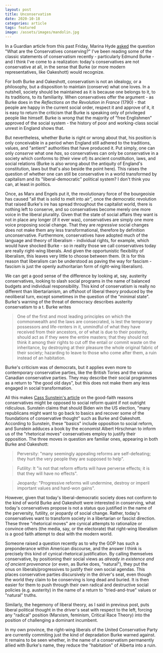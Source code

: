 ```yaml
---
layout: post
title: Unconservatism
date: 2020-10-18
categories: article
tags: featured
image: /assets/images/mandolin.jpg
---
```


In a Guardian article from this past Friday, Marina Hyde
[asked](https://www.theguardian.com/commentisfree/2020/oct/16/conservatives-party-boris-johnson)
the question "What are the Conservatives conserving?" I've been reading
some of the classic statements of conservatism recently - particularly
Edmund Burke - and I think I've come to a realization: today's
conservatives are not conservative at all, in the sense that Burke (or
more modern representatives, like Oakeshott) would recognize.

For both Burke and Oakeshott, conservatism is not an idealogy, or a
philosophy, but a disposition to maintain (conserve) what one loves. In
a nutshell, society should be maintained as it is because one belongs to
it, to its traditions, to its familiarity. When conservatives offer the
argument - as Burke does in the *Reflections on the Revolution in
France* (1790) - that people are happy in the current social order,
respect it and approve of it, it is easy to return the criticism that
Burke is speaking only of privileged people like himself. Burke is
*wrong* that the majority of "free Englishmen" approved of the social
system - the history of poor and working-class social unrest in England
shows that.

But nevertheless, whether Burke is right or wrong about that, his
position is only conceivable in a period when England still adhered to
the traditions, values, and "antient" authorities that have produced it.
Put simply, one can only *conserve* what one *has*, so conservatives can
only be conservative in a society which conforms to (their view of) its
ancient constitution, laws, and social relations (Burke is also wrong
about the antiquity of England's constitution, laws but that's also
beside the point here). This raises the question of whether one can
still be conservative in a world transformed by capitalism and its
"liberal-democratic" political system? I don't think you can, at least
in politics. 

Once, as Marx and Engels put it, the revolutionary force of the
bourgeoisie has caused "all that is solid to melt into air", once the
democratic revolution that raised Burke's ire has spread throughout the
capitalist world, there is nothing left to conserve, and so
conservatives become merely one more voice in the liberal plurality.
Given that the state of social affairs they want is not in place any
longer (if it ever was), conservatives are simply one more voice
proposing social change. That they are *regressive* social changes does
not make them any less transformational, therefore by definition
unconservative. Furthermore, conservatives have adopted much of the language
and theory of liberalism - individual rights, for example, which would have shocked
Burke - so in reality those we call conservatives today are really
right-wing liberals. And given the opportunistic flexibility of
liberalism, this leaves very little to choose between them. (It is for
this reason that liberalism can be understood as paving the way for
fascism - fascism is just the openly authoritarian form of right-wing
liberalism). 

We can get a good sense of the difference by looking at, say, austerity
conservatives, looking to slash social programs in the name of balanced
budgets and individual responsibility. This kind of conservatism is
really no different than libertarianism, an offshoot of liberal theory
produced by the neoliberal turn, except sometimes in the question of the
"minimal state". Burke's warning of the threat of
democracy describes austerity conservatism to a t. Burke writes

>One of the first and most leading principles on which the commonwealth
>and the laws are consecrated, is lest the temporary possessors and
>life-renters in it, unmindful of what they have received from their
>ancestors, or of what is due to their posterity, should act as if they
>were the entire masters; that they should not think it among their
>rights to cut off the entail or commit waste on the inheritance, by
>destroying at their pleasure the whole original fabric of their
>society; hazarding to leave to those who come after them, a ruin
>instead of an habitation.

Burke's criticism was of democrats, but it applies even more to
contemporary conservative parties, like the British Tories and the
various Canadian conservative parties. They may describe their social
programmes as a return to "the good old days", but this does not make
them any less engaged in social transformation.

All this makes [Cass Sunstein's
article](https://www.bloomberg.com/opinion/articles/2020-10-17/if-biden-wins-progressives-should-listen-to-conservatives?utm_content=view&cmpid%3D=socialflow-twitter-view&utm_source=twitter&utm_medium=social&utm_campaign=socialflow-organic) on the good-faith reasons
conservatives might be opposed to social reform quaint if not outright
ridiculous. Sunstein claims that should Biden win the US election,
"many republicans might want to go back to basics and recover some of
the foundations of conservative thought" such as Burke and Oakeshott.
According to Sunstein, these "basics" include opposition to social
reform, and Sunstein adduces a book by the economist Albert Hirschman to
inform us of the "rhetorical moves" conservatives employ to justify
their opposition. The three moves in question are familiar ones,
appearing in both Burke and Oakeshott:

>Perversity: "many seemingly appealing reforms are self-defeating; they
>hurt the very people they are supposed to help".

>Futility: It "is not that reform efforts will have perverse effects; it
>is that they will have no effects".

>Jeopardy: "Progressive reforms will undermine, destroy or imperil
>important values and hard-won gains".

However, given that today's liberal-democratic society does not conform
to the kind of world Burke and Oakeshott were interested in conserving,
what today's conservatives propose is not a status quo justified in the
name of the perversity, futility, or jeopardy of social change. Rather,
today's conservatives want to transform society in a libertarian or
fascist direction. These three "rhetorical moves" are cynical attempts
to rationalize or convince others (the media, say, or the electorate) that right-wing liberalism is a good faith
attempt to deal with the modern world. 

Someone raised a question recently as to why the GOP has such a
preponderance within American discourse, and the answer I think is
precisely this kind of cynical rhetorical justification. By calling
themselves conservative, by positioning their social views as *already in
existence and of ancient provenance* (or even, as Burke does, "natural"), they put the onus on
liberals/progressives to justify their own social agendas. This places
conservative parties discursively in the driver's seat, even though the
world they claim to be conserving is long dead and buried. It is then
easier for them to push through their own radical and destructive social
policies (e.g. austerity) in the name of a return to "tried-and-true"
values or "natural" truths.

Similarly, the hegemony of liberal theory, as I said in previous post,
puts liberal political thought in the driver's seat with respect to the
left, forcing any
"radical" position (Marxism, feminism, Critical Race Theory) into the
position of challenging a dominant incumbent. 

In my own province, the right-wing liberals of the United Conservative
Party are currently commiting just the kind of depradation Burke warned
against. It remains to be seen whether, in the name of a conservatism
permanently allied with Burke's name, they reduce the "habitation" of
Alberta into a ruin.
